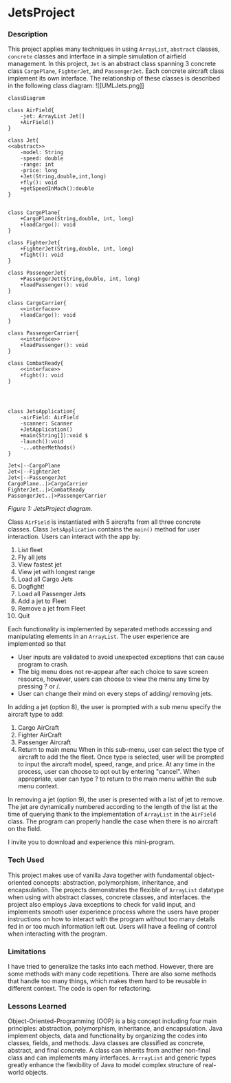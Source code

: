 # JetsProject

### Description
This project applies many techniques in using `ArrayList`, `abstract` classes, `concrete` classes and interface in a simple simulation of airfield management. In this project, `Jet` is an abstract class spanning 3 concrete class `CargoPlane`, `FighterJet`, and `PassengerJet`. Each concrete aircraft class implement its own interface. The relationship of these classes is described in the following class diagram:
![[UMLJets.png]]

```mermaid
classDiagram

class AirField{
	-jet: ArrayList Jet[]
	+AirField()
}

class Jet{
<<abstract>>
	-model: String
	-speed: double
	-range: int
	-price: long
	+Jet(String,double,int,long)
	+fly(): void
	+getSpeedInMach():double
}


class CargoPlane{
	+CargoPlane(String,double, int, long)
	+loadCargo(): void
}

class FighterJet{
	+FighterJet(String,double, int, long)
	+fight(): void
}

class PassengerJet{
	+PassengerJet(String,double, int, long)
	+loadPassenger(): void
}

class CargoCarrier{
	<<interface>>	
	+loadCargo(): void
}

class PassengerCarrier{
	<<interface>>	
	+loadPassenger(): void
}

class CombatReady{
	<<interface>>
	+fight(): void
}




class JetsApplication{
	-airField: AirField
	-scanner: Scanner
	+JetApplication()
	+main(String[]):void $
	-launch():void
	-...otherMethods()
}

Jet<|--CargoPlane
Jet<|--FighterJet
Jet<|--PassengerJet
CargoPlane..|>CargoCarrier
FighterJet..|>CombatReady
PassengerJet..|>PassengerCarrier

```
*Figure 1: JetsProject diagram.*

Class `AirField` is instantiated with 5 aircrafts from all three concrete classes. Class `JetsApplication` contains the `main()` method for user interaction. Users can interact with the app by:
1. List fleet
2. Fly all jets
3. View fastest jet
4. View jet with longest range
5. Load all Cargo Jets
6. Dogfight!
7. Load all Passenger Jets
8. Add a jet to Fleet
9. Remove a jet from Fleet
10. Quit

Each functionality is implemented by separated methods accessing and manipulating elements in an `ArrayList`. The user experience are implemented so that
- User inputs are validated to avoid unexpected exceptions that can cause program to crash.
- The big menu does not re-appear after each choice to save screen resource, however, users can choose to view the menu any time by pressing ? or /.
- User can change their mind on every steps of adding/ removing jets.

In adding a jet (option 8), the user is prompted with a sub menu specify the aircraft type to add:
1. Cargo AirCraft
2. Fighter AirCraft
3. Passenger Aircraft
4. Return to main menu
When in this sub-menu, user can select the type of aircraft to add the the fleet. Once type is selected, user will be prompted to input the aircraft model, speed, range, and price. At any time in the process, user can choose to opt out by entering "cancel". When appropriate, user can type ? to return to the main menu within the sub menu context.

In removing a jet (option 9), the user is presented with a list of jet to remove. The jet are dynamically numbered according to the length of the list at the time of querying thank to the implementation of `ArrayList` in the `AirField` class. The program can properly handle the case when there is no aircraft on the field.

I invite you to download and experience this mini-program.

### Tech Used
This project makes use of vanilla Java together with fundamental object-oriented concepts: abstraction, polymorphism,  inheritance, and encapsulation. The projects demonstrates the flexible of `ArrayList` datatype when using with abstract classes, concrete classes, and interfaces.  the project also employs Java exceptions to check for valid input, and implements smooth user experience process where the users have proper instructions on how to interact with the program without too many details fed in or too much information left out. Users will have a feeling of control when interacting with the program.    

### Limitations
I have tried to generalize the tasks into each method. However, there are some methods with many code repetitions. There are also some methods that handle too many things, which makes them hard to be reusable in different context. The code is open for refactoring.
  
### Lessons Learned
Object-Oriented-Programming (OOP) is a big concept including four main principles: abstraction, polymorphism, inheritance, and encapsulation. Java implement objects, data and functionality by organizing the codes into classes, fields, and methods. Java classes are classified as concrete, abstract, and final concrete. A class can inherits from another non-final class and can implements many interfaces. `ArrrayList` and generic types greatly enhance the flexibility of Java to model complex structure of real-world objects.


